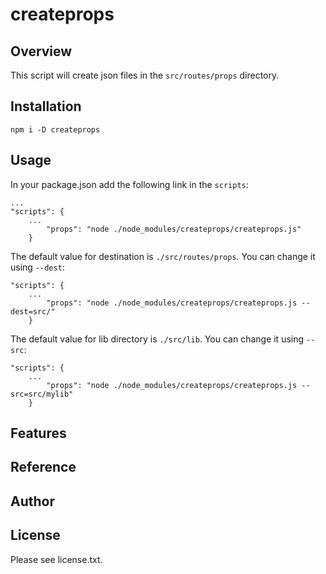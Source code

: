 # createprops

## Overview

This script will create json files in the `src/routes/props` directory.

## Installation

```
npm i -D createprops
```

## Usage

In your package.json add the following link in the `scripts`:

```
...
"scripts": {
	...
		"props": "node ./node_modules/createprops/createprops.js"
	}
```

The default value for destination is `./src/routes/props`. You can change it using `--dest`:

```
"scripts": {
	...
		"props": "node ./node_modules/createprops/createprops.js --dest=src/"
	}
```

The default value for lib directory is `./src/lib`. You can change it using `--src`:

```
"scripts": {
	...
		"props": "node ./node_modules/createprops/createprops.js --src=src/mylib"
	}
```

## Features


## Reference


## Author


## License

Please see license.txt.
